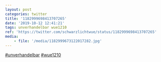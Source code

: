 ```yaml
---
layout: post
categories: twitter
title: '1182999698413707265'
date: '2019-10-12 12:41:21'
tags: unverhandelbar wue1210
ref: 'https://twitter.com/schwarzlichtwue/status/1182999698413707265'
media:
    - file: '/media/1182999673122017282.jpg'
---
```

[#unverhandelbar](/t/unverhandelbar) [#wue1210](/t/wue1210)  
